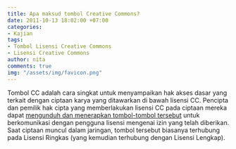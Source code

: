 ```yaml
---
title: Apa maksud tombol Creative Commons?
date: 2011-10-13 18:02:00 +07:00
categories:
- Kajian
tags:
- Tombol Lisensi Creative Commons
- Lisensi Creative Commons
author: nita
comments: true
img: "/assets/img/favicon.png"
---
```


Tombol CC adalah cara singkat untuk menyampaikan hak akses dasar yang terkait dengan ciptaan karya yang ditawarkan di bawah lisensi CC. Pencipta dan pemilik hak cipta yang memberlakukan lisensi CC pada ciptaan mereka dapat [mengunduh dan menerapkan tombol-tombol tersebut](http://creativecommons.org/about/downloads) untuk berkomunikasi dengan pengguna lisensi mengenai izin yang telah diberikan. Saat ciptaan muncul dalam jaringan, tombol tersebut biasanya terhubung pada Lisensi Ringkas (yang kemudian terhubung dengan Lisensi Lengkap).
